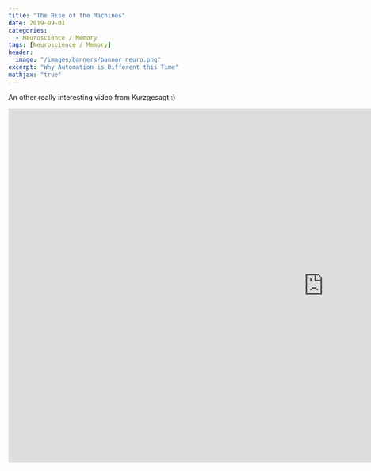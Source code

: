 ```yaml
---
title: "The Rise of the Machines"
date: 2019-09-01
categories:
  - Neuroscience / Memory
tags: [Neuroscience / Memory]
header:
  image: "/images/banners/banner_neuro.png"
excerpt: "Why Automation is Different this Time"
mathjax: "true"
---
```


An other really interesting video from Kurzgesagt :)

<iframe width="1271" height="715" src="https://www.youtube.com/embed/WSKi8HfcxEk" frameborder="0" allow="accelerometer; autoplay; encrypted-media; gyroscope; picture-in-picture" allowfullscreen></iframe>